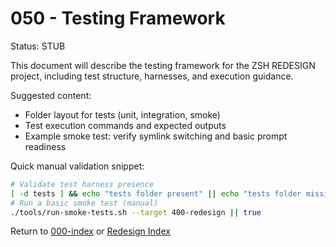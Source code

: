 # 050 - Testing Framework

Status: STUB

This document will describe the testing framework for the ZSH REDESIGN project, including test structure, harnesses, and execution guidance.

Suggested content:

- Folder layout for tests (unit, integration, smoke)
- Test execution commands and expected outputs
- Example smoke test: verify symlink switching and basic prompt readiness

Quick manual validation snippet:

```bash
# Validate test harness presence
[ -d tests ] && echo "tests folder present" || echo "tests folder missing"
# Run a basic smoke test (manual)
./tools/run-smoke-tests.sh --target 400-redesign || true
```

Return to [000-index](000-index.md) or [Redesign Index](../000-index.md)
